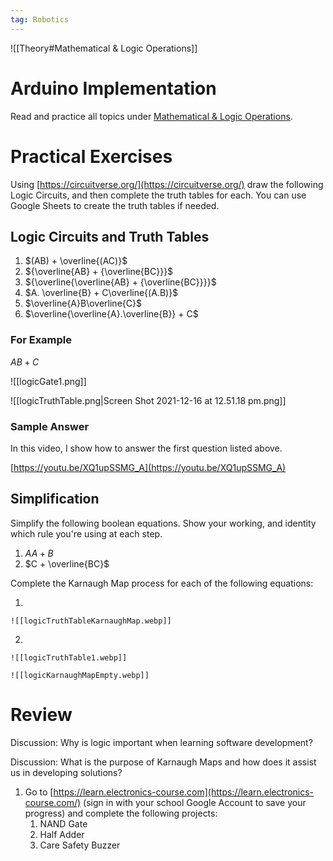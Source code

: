 ```yaml
---
tag: Robotics
---
```


![[Theory#Mathematical & Logic Operations]]


# Arduino Implementation
    
Read and practice all topics under [Mathematical & Logic Operations](https://www.notion.so/Mathematical-Logic-Operations-fbb6dd5a5acf434799d572e3e70a4e02?pvs=21).

# Practical Exercises

Using [https://circuitverse.org/](https://circuitverse.org/) draw the following Logic Circuits, and then complete the truth tables for each. You can use Google Sheets to create the truth tables if needed.

## Logic Circuits and Truth Tables

1. $(AB) + \overline{(AC)}$
2. ${\overline{AB} + {\overline{BC}}}$
3. ${\overline{\overline{AB} + {\overline{BC}}}}$
4. $A. \overline{B} + C\overline{(A.B)}$
5. $\overline{A}B\overline{C}$
6. $\overline{\overline{A}.\overline{B}} + C$

### For Example

$AB+C$

![[logicGate1.png]]

![[logicTruthTable.png|Screen Shot 2021-12-16 at 12.51.18 pm.png]]

### Sample Answer

In this video, I show how to answer the first question listed above.

[https://youtu.be/XQ1upSSMG_A](https://youtu.be/XQ1upSSMG_A)

## Simplification

Simplify the following boolean equations. Show your working, and identity which rule you're using at each step.

1. $AA + B$
2. $C + \overline{BC}$

Complete the Karnaugh Map process for each of the following equations:

1. 
	
	![[logicTruthTableKarnaughMap.webp]]
	
2. 
	
	![[logicTruthTable1.webp]]
	
	![[logicKarnaughMapEmpty.webp]]
	

# Review

Discussion: Why is logic important when learning software development?

Discussion: What is the purpose of Karnaugh Maps and how does it assist us in developing solutions?

1. Go to [https://learn.electronics-course.com](https://learn.electronics-course.com/) (sign in with your school Google Account to save your progress) and complete the following projects:
	1. NAND Gate
	2. Half Adder
	3. Care Safety Buzzer